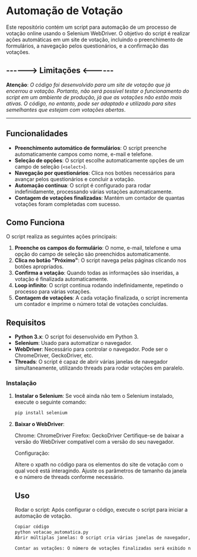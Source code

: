 # Automação de Votação

Este repositório contém um script para automação de um processo de votação online usando o Selenium WebDriver. O objetivo do script é realizar ações automáticas em um site de votação, incluindo o preenchimento de formulários, a navegação pelos questionários, e a confirmação das votações.

## ------> Limitações <------
**Atenção**: _O código foi desenvolvido para um site de votação que já encerrou a votação.
Portanto, não será possível testar o funcionamento do script em um ambiente de produção, já que as votações não estão mais ativas. O código, no entanto, pode ser adaptado e utilizado para sites semelhantes que estejam com votações abertas_.

------------

## Funcionalidades

- **Preenchimento automático de formulários**: O script preenche automaticamente campos como nome, e-mail e telefone.
- **Seleção de opções**: O script escolhe automaticamente opções de um campo de seleção (`<select>`).
- **Navegação por questionários**: Clica nos botões necessários para avançar pelos questionários e concluir a votação.
- **Automação contínua**: O script é configurado para rodar indefinidamente, processando várias votações automaticamente.
- **Contagem de votações finalizadas**: Mantém um contador de quantas votações foram completadas com sucesso.

## Como Funciona

O script realiza as seguintes ações principais:
1. **Preenche os campos do formulário**: O nome, e-mail, telefone e uma opção do campo de seleção são preenchidos automaticamente.
2. **Clica no botão "Próximo"**: O script navega pelas páginas clicando nos botões apropriados.
3. **Confirma a votação**: Quando todas as informações são inseridas, a votação é finalizada automaticamente.
4. **Loop infinito**: O script continua rodando indefinidamente, repetindo o processo para várias votações.
5. **Contagem de votações**: A cada votação finalizada, o script incrementa um contador e imprime o número total de votações concluídas.

## Requisitos

- **Python 3.x**: O script foi desenvolvido em Python 3.
- **Selenium**: Usado para automatizar o navegador.
- **WebDriver**: Necessário para controlar o navegador. Pode ser o ChromeDriver, GeckoDriver, etc.
- **Threads**: O script é capaz de abrir várias janelas de navegador simultaneamente, utilizando threads para rodar votações em paralelo.

### Instalação

1. **Instalar o Selenium**:
   Se você ainda não tem o Selenium instalado, execute o seguinte comando:
   ```bash
   pip install selenium
   
2. **Baixar o WebDriver**:

    Chrome: ChromeDriver
    Firefox: GeckoDriver
    Certifique-se de baixar a versão do WebDriver compatível com a versão do seu navegador.
    
    Configuração:
    
    Altere o xpath no código para os elementos do site de votação com o qual você está interagindo.
    Ajuste os parâmetros de tamanho da janela e o número de threads conforme necessário.
    
    
    ## Uso
    Rodar o script: Após configurar o código, execute o script para iniciar a automação de votação.
    
    ```bash
    Copiar código
    python votacao_automatica.py
    Abrir múltiplas janelas: O script cria várias janelas de navegador, em número configurável, e começa a rodar as votações simultaneamente.
    
    Contar as votações: O número de votações finalizadas será exibido no terminal a cada vez que uma votação for concluída.

